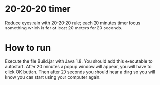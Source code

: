 # 20-20-20 timer

Reduce eyestrain with 20-20-20 rule; each 20 minutes timer focus something which is far at least 20 meters for 20 seconds.

# How to run

Execute the file Build.jar with Java 1.8. You should add this executable to autostart.
After 20 minutes a popup window will appear, you will have to click OK button. Then after 20 seconds you should hear a ding so you will know you can start using your computer again.
